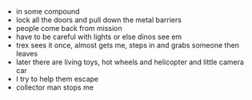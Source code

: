 - in some compound
- lock all the doors and pull down the metal barriers
- people come back from mission
- have to be careful with lights or else dinos see em
- trex sees it once, almost gets me, steps in and grabs someone then leaves
- later there are living toys, hot wheels and helicopter and little camera car
- I try to help them escape
- collector man stops me
